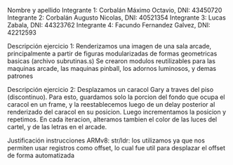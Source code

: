 Nombre y apellido 
Integrante 1: Corbalán Máximo Octavio, DNI: 43450720
Integrante 2: Corbalán Augusto Nicolas, DNI: 40521354
Integrante 3: Lucas Zabala, DNI: 44323762
Integrante 4: Facundo Fernandez Galvez, DNI: 42212593


Descripción ejercicio 1: 
Renderizamos una imagen de una sala arcade, principalmente a partir de figuras modularizadas de formas geometricas basicas (archivo subrutinas.s)
Se crearon modulos reutilizables para las maquinas arcade, las maquinas pinball, los adornos luminosos, y demas patrones

Descripción ejercicio 2:
Desplazamos un caracol Gary a traves del piso (discontinuo). Para esto, guardamos solo la porcion del fondo que ocupa el caracol en un frame, y la reestablecemos luego de un delay posterior al renderizado del caracol en su posicion. Luego incrementamos la posicion y repetimos. En cada iteracion, alteramos tambien el color de las luces del cartel, y de las letras en el arcade.

Justificación instrucciones ARMv8:
str/ldr: los utilizamos ya que nos permiten usar registros como offset, lo cual fue util para desplazar el offset de forma automatizada

 